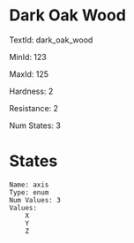 # Dark Oak Wood

TextId: dark_oak_wood

MinId: 123

MaxId: 125

Hardness: 2

Resistance: 2


Num States: 3

# States
```
Name: axis
Type: enum
Num Values: 3
Values:
    X
    Y
    Z
```